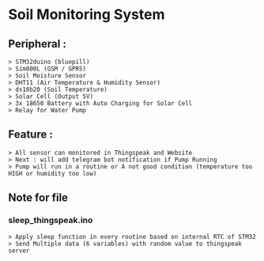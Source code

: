 # Soil Monitoring System

## Peripheral :
```
> STM32duino (bluepill)
> Sim800L (GSM / GPRS)
> Soil Moisture Sensor
> DHT11 (Air Temperature & Humidity Sensor)
> ds18b20 (Soil Temperature)
> Solar Cell (Output 5V)
> 3x 18650 Battery with Auto Charging for Solar Cell
> Relay for Water Pump
```

## Feature :
```
> All sensor can monitored in Thingspeak and Website
> Next : will add telegram bot notification if Pump Running
> Pump will run in a routine or A not good condition (temperature too HIGH or humidity too low)
```

## Note for file
### sleep_thingspeak.ino
```
> Apply sleep function in every routine based on internal RTC of STM32
> Send Multiple data (6 variables) with random value to thingspeak server
```

